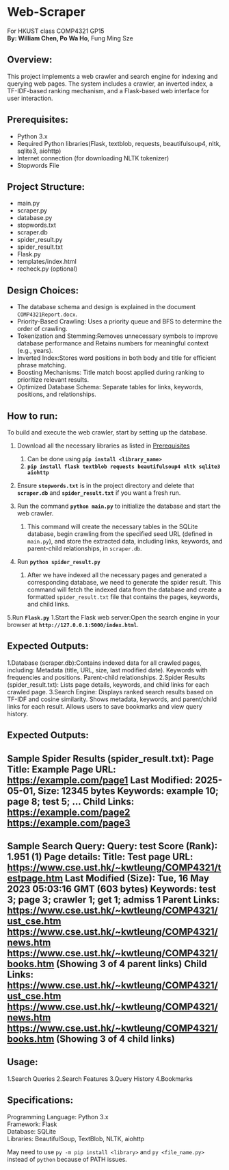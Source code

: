 # Web-Scraper
For HKUST class COMP4321 GP15 <br> <strong>By: William Chen, Po Wa Ho</strong>, Fung Ming Sze
## Overview:
This project implements a web crawler and search engine for indexing and querying web pages. The system includes a crawler, an inverted index, a TF-IDF-based ranking mechanism, and a Flask-based web interface for user interaction.



## Prerequisites:
- Python 3.x
- Required Python libraries(Flask, textblob, requests, beautifulsoup4, nltk, sqlite3, aiohttp)
- Internet connection (for downloading NLTK tokenizer)
- Stopwords File

## Project Structure: 
- main.py
- scraper.py
- database.py
- stopwords.txt
- scraper.db
- spider_result.py
- spider_result.txt
- Flask.py
- templates/index.html
- recheck.py (optional)

## Design Choices:
- The database schema and design is explained in the document `COMP4321Report.docx`.
- Priority-Based Crawling: Uses a priority queue and BFS to determine the order of crawling.
- Tokenization and Stemming:Removes unnecessary symbols to improve database performance and Retains numbers for meaningful context (e.g., years).
- Inverted Index:Stores word positions in both body and title for efficient phrase matching.
- Boosting Mechanisms: Title match boost applied during ranking to prioritize relevant results.
- Optimized Database Schema: Separate tables for links, keywords, positions, and relationships.

## How to run:
To build and execute the web crawler, start by setting up the database. 
1. Download all the necessary libraries as listed in [Prerequisites](#prerequisites)
   1. Can be done using **`pip install <library_name>`**
   2. **`pip install flask textblob requests beautifulsoup4 nltk sqlite3 aiohttp`**
2. Ensure **`stopwords.txt`** is in the project directory and delete that **`scraper.db`** and **`spider_result.txt`** if you want a fresh run. 
3. Run the command **`python main.py`** to initialize the database and start the web crawler. 
   1. This command will create the necessary tables in the SQLite database, begin crawling from the specified seed URL (defined in `main.py`), and store the extracted data, including links, keywords, and parent-child relationships, in `scraper.db`.
  
   
4. Run **`python spider_result.py`**
   1. After we have indexed all the necessary pages and generated a corresponding database, we need to generate the spider result. This command will fetch the indexed data from the database and create a formatted `spider_result.txt` file that contains the pages, keywords, and child links.
  
5.Run **`Flask.py`**
   1.Start the Flask web server:Open the search engine in your browser at **`http://127.0.0.1:5000/index.html`**.
   
## Expected Outputs:
1.Database (scraper.db):Contains indexed data for all crawled pages, including: Metadata (title, URL, size, last modified date). Keywords with frequencies and positions. Parent-child relationships.
2.Spider Results (spider_result.txt): Lists page details, keywords, and child links for each crawled page.
3.Search Engine: Displays ranked search results based on TF-IDF and cosine similarity. Shows metadata, keywords, and parent/child links for each result. Allows users to save bookmarks and view query history.


## Expected Outputs:
Sample Spider Results (spider_result.txt):
Page Title: Example Page
URL: https://example.com/page1
Last Modified: 2025-05-01, Size: 12345 bytes
Keywords: example 10; page 8; test 5; ...
Child Links:
https://example.com/page2
https://example.com/page3
--------------------------------------------------
Sample Search Query:
Query: test
Score (Rank): 1.951 (1)
Page details:
Title: Test page
URL: https://www.cse.ust.hk/~kwtleung/COMP4321/testpage.htm
Last Modified (Size): Tue, 16 May 2023 05:03:16 GMT (603 bytes)
Keywords: test 3; page 3; crawler 1; get 1; admiss 1
Parent Links:
https://www.cse.ust.hk/~kwtleung/COMP4321/ust_cse.htm
https://www.cse.ust.hk/~kwtleung/COMP4321/news.htm
https://www.cse.ust.hk/~kwtleung/COMP4321/books.htm
(Showing 3 of 4 parent links)
Child Links:
https://www.cse.ust.hk/~kwtleung/COMP4321/ust_cse.htm
https://www.cse.ust.hk/~kwtleung/COMP4321/news.htm
https://www.cse.ust.hk/~kwtleung/COMP4321/books.htm
(Showing 3 of 4 child links)
--------------------------------------------------

## Usage:
1.Search Queries
2.Search Features
3.Query History
4.Bookmarks

## Specifications:
Programming Language: Python 3.x<br>
Framework: Flask<br>
Database: SQLite<br>
Libraries: BeautifulSoup, TextBlob, NLTK, aiohttp<br>

May need to use `py -m pip install <library>` and `py <file_name.py>` instead of `python` because of PATH issues. 
